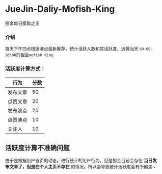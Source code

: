 # JueJin-Daliy-Mofish-King
掘金每日摸鱼之王


### 介绍
每天下午四点根据沸点最新推荐，统计活跃人数和其活跃度，选择当天 `09:00-16:00`的掘金`mofish King`

### 活跃度计算方式：
| 行为   | 分数 |
|------|----|
| 发布文章 | 50 |
| 点赞文章 | 20 |
| 发布沸点 | 20 |
| 点赞沸点 | 10 |
| 关注人  | 10 |

## 活跃度计算不准确问题
由于是根据用户首页的动态，进行统计的用户行为，但是掘金目前会存在 **当日发布文章了，但是在个人主页不存在** 的情况。所以会导致统计活跃度会有所偏差~
